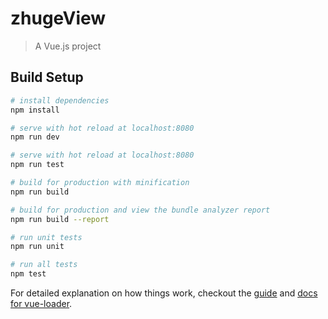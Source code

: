 # zhugeView

> A Vue.js project

## Build Setup

``` bash
# install dependencies
npm install

# serve with hot reload at localhost:8080
npm run dev

# serve with hot reload at localhost:8080
npm run test

# build for production with minification
npm run build

# build for production and view the bundle analyzer report
npm run build --report

# run unit tests
npm run unit

# run all tests
npm test
```

For detailed explanation on how things work, checkout the [guide](http://vuejs-templates.github.io/webpack/) and [docs for vue-loader](http://vuejs.github.io/vue-loader).
